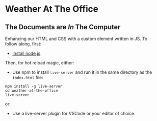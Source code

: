 # Weather At The Office

## The Documents are _In_ The Computer
Enhancing our HTML and CSS with a custom element written in JS. To follow along, first:
-  [Install node.js](https://nodejs.org/en/download/).

Then, for hot reload magic, either:
-  Use npm to install `live-server` and run it in the same directory as the `index.html` file:
```
npm install -g live-server
cd weather-at-the-office
live-server
```
or:
- Use a live-server plugin for VSCode or your editor of choice. 


## 